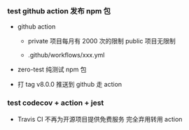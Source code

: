 ### test github action 发布 npm 包

- github action

  - private 项目每月有 2000 次的限制 public 项目无限制

  - .github/workflows/xxx.yml

- zero-test 纯测试 npm 包

- 打 tag v8.0.0 推送到 github 走 action

### test codecov + action + jest

- Travis CI 不再为开源项目提供免费服务 完全弃用转用 action

